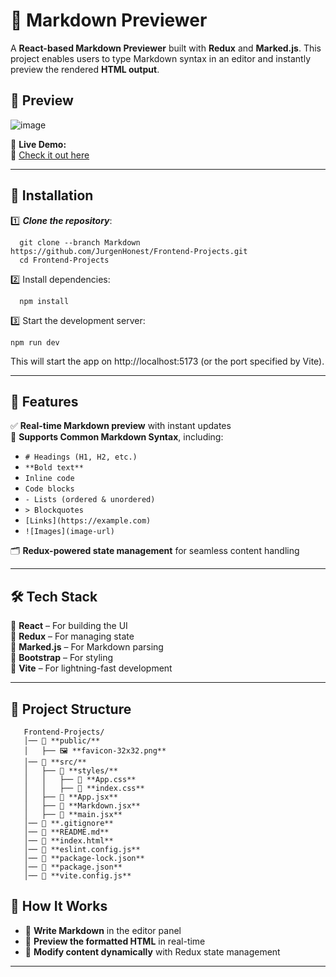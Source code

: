 # 📝 Markdown Previewer

A **React-based Markdown Previewer** built with **Redux** and **Marked.js**. This project enables users to type Markdown syntax in an editor and instantly preview the rendered **HTML output**.

## 🎥 Preview
![image](https://github.com/user-attachments/assets/611cbd71-9d4a-4e4d-a053-93b9e7a54a9e)


🌟 **Live Demo:**  
🔗 [Check it out here](https://markdown-previewer67.netlify.app/)

---

## 🚀 Installation
1️⃣ ***Clone the repository***:  
```
  git clone --branch Markdown https://github.com/JurgenHonest/Frontend-Projects.git
  cd Frontend-Projects
```
2️⃣ Install dependencies:
```
  npm install
```
3️⃣ Start the development server:
```
npm run dev
```

This will start the app on http://localhost:5173 (or the port specified by Vite).

---

## 🚀 Features

✅ **Real-time Markdown preview** with instant updates  
📜 **Supports Common Markdown Syntax**, including:  
   - `# Headings (H1, H2, etc.)`
   - `**Bold text**`
   - ``Inline code``
   - ``` Code blocks ```
   - `- Lists (ordered & unordered)`
   - `> Blockquotes`
   - `[Links](https://example.com)`
   - `![Images](image-url)`

🗂 **Redux-powered state management** for seamless content handling  

---

## 🛠️ Tech Stack

🔹 **React** – For building the UI  
🔹 **Redux** – For managing state  
🔹 **Marked.js** – For Markdown parsing  
🔹 **Bootstrap** – For styling  
🔹 **Vite** – For lightning-fast development  

---

## 📂 Project Structure

```
   Frontend-Projects/
   │── 📁 **public/**  
   │   ├── 🖼️ **favicon-32x32.png**   
   │── 📁 **src/**   
   │   ├── 📁 **styles/**  
   │   │   ├── 📄 **App.css**  
   │   │   ├── 📄 **index.css**  
   │   ├── 📄 **App.jsx**
   │   ├── 📄 **Markdown.jsx**
   │   ├── 📄 **main.jsx**
   │── 📄 **.gitignore**
   │── 📄 **README.md**
   │── 📄 **index.html**
   │── 📄 **eslint.config.js** 
   │── 📄 **package-lock.json**
   │── 📄 **package.json**
   │── 📄 **vite.config.js**
```




## 🎨 How It Works

- 📝 **Write Markdown** in the editor panel
- 👀 **Preview the formatted HTML** in real-time
- 🔄 **Modify content dynamically** with Redux state management

---

